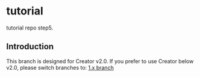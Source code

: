 # tutorial
tutorial repo step5.  

## Introduction 
This branch is designed for Creator v2.0.
If you prefer to use Creator below v2.0, please switch branches to: [1.x branch](https://github.com/cocos-creator/tutorial-duang-sheep/tree/51f93b6b2f0c9ecf6c79d96f1a2671e458f565c3)